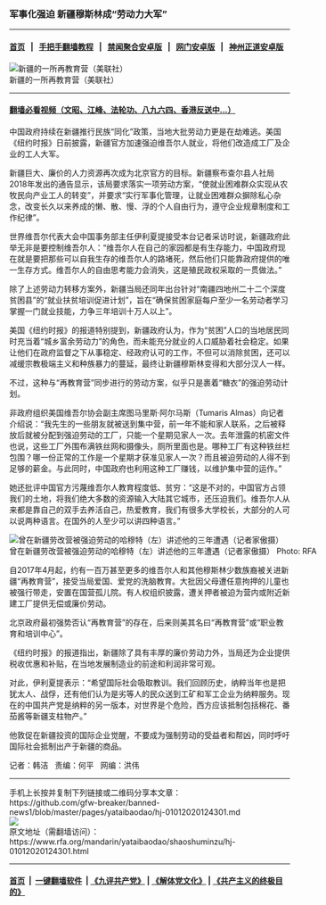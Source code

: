 ### 军事化强迫   新疆穆斯林成“劳动力大军”
------------------------

#### [首页](https://github.com/gfw-breaker/banned-news1/blob/master/README.md) &nbsp;&nbsp;|&nbsp;&nbsp; [手把手翻墙教程](https://github.com/gfw-breaker/guides/wiki) &nbsp;&nbsp;|&nbsp;&nbsp; [禁闻聚合安卓版](https://github.com/gfw-breaker/bn-android) &nbsp;&nbsp;|&nbsp;&nbsp; [网门安卓版](https://github.com/oGate2/oGate) &nbsp;&nbsp;|&nbsp;&nbsp; [神州正道安卓版](https://github.com/SzzdOgate/update) 



<div id="headerimg">
 <img alt="新疆的一所再教育营（美联社）" src="https://www.rfa.org/mandarin/yataibaodao/shaoshuminzu/hj-01012020124301.html/yt0101k.jpg/image" title="新疆的一所再教育营（美联社）"/>
 <div id="headerimgcontents">
  <div id="headerimgcaption">
   <span>
    新疆的一所再教育营（美联社）
   </span>
   <!-- zoomattribute -->
  </div>
  <!-- headerimgcaption -->
 </div>
 <!-- headerimagecontents -->
</div>

<hr/>


#### [翻墙必看视频（文昭、江峰、法轮功、八九六四、香港反送中...）](http://167.172.214.107/home.html)

<div id="storytext">
 <div>
  <div class="slot_header">
  </div>
 </div>
 <p>
  中国政府持续在新疆推行民族“同化”政策，当地大批劳动力更是在劫难逃。美国《纽约时报》日前披露，新疆官方加速强迫维吾尔人就业，将他们改造成工厂及企业的工人大军。
 </p>
 <p>
  新疆巨大、廉价的人力资源再次成为北京官方的目标。新疆察布查尔县人社局2018年发出的通告显示，该局要求落实一项劳动方案，“使就业困难群众实现从农牧民向产业工人的转变”，并要求“实行军事化管理，让就业困难群众摒除私心杂念，改变长久以来养成的懒、散、慢、浮的个人自由行为，遵守企业规章制度和工作纪律”。
 </p>
 <p>
 </p>
 <p>
 </p>
 <p>
  世界维吾尔代表大会中国事务部主任伊利夏提接受本台记者采访时说，新疆政府此举无非是要控制维吾尔人：“维吾尔人在自己的家园都是有生存能力，中国政府现在就是要把那些可以自我生存的维吾尔人的路堵死，然后他们只能靠政府提供的唯一生存方式。维吾尔人的自由思考能力会消失，这是殖民政权采取的一贯做法。”
 </p>
 <p>
  除了上述劳动力转移方案外，新疆当局还同年出台针对“南疆四地州二十二个深度贫困县”的“就业扶贫培训促进计划”，旨在“确保贫困家庭每户至少一名劳动者学习掌握一门就业技能，力争三年培训十万人以上”。
 </p>
 <p>
  美国《纽约时报》的报道特别提到，新疆政府认为，作为“贫困”人口的当地居民同时充当着“城乡富余劳动力”的角色，而未能充分就业的人口威胁着社会稳定。如果让他们在政府监督之下从事稳定、经政府认可的工作，不但可以消除贫困，还可以减缓宗教极端主义和种族暴力的蔓延，最终让新疆穆斯林变得和大部分汉人一样。
 </p>
 <p>
  不过，这种与“再教育营”同步进行的劳动方案，似乎只是裹着“糖衣”的强迫劳动计划。
 </p>
 <p>
  非政府组织美国维吾尔协会副主席图马里斯·阿尔马斯（Tumaris Almas）向记者介绍说：“我先生的一些朋友就被送到集中营，前一年不能和家人联系，之后被释放后就被分配到强迫劳动的工厂，只能一个星期见家人一次。去年泄露的机密文件也说，这些工厂外围布满铁丝网和摄像头，厕所里面也是。哪种工厂有这种铁丝栏包围？哪一份正常的工作是一个星期才获准见家人一次？而且被迫劳动的人得不到足够的薪金。与此同时，中国政府也利用这种工厂赚钱，以维护集中营的运作。”
 </p>
 <p>
  她还批评中国官方污蔑维吾尔人教育程度低、贫穷：“这是不对的，中国官方占领我们的土地，将我们绝大多数的资源输入大陆其它城市，还压迫我们。维吾尔人从来都是靠自己的双手去养活自己，热爱教育，我们有很多大学校长，大部分的人可以说两种语言。在国外的人至少可以讲四种语言。”
 </p>
 <p>
  <div class="image-inline captioned" style="width:680px;">
   <div style="width:680px;">
    <img alt="曾在新疆劳改营被强迫劳动的哈穆特（左）讲述他的三年遭遇（记者家傲摄）" src="https://www.rfa.org/mandarin/yataibaodao/shaoshuminzu/hj-01012020124301.html/yt0101f.jpg" title="曾在新疆劳改营被强迫劳动的哈穆特（左）讲述他的三年遭遇（记者家傲摄）"/>
   </div>
   <div class="image-caption">
    <span style="width:680px;">
     曾在新疆劳改营被强迫劳动的哈穆特（左）讲述他的三年遭遇（记者家傲摄）
    </span>
    <span class="copyright">
     Photo: RFA
    </span>
   </div>
  </div>
 </p>
 <p>
  自2017年4月起，约有一百万甚至更多的维吾尔人和其他穆斯林少数族裔被关进新疆“再教育营”，接受当局爱国、爱党的洗脑教育。大批因父母遭任意拘押的儿童也被强行带走，安置在国营孤儿院。有人权组织披露，遭关押者被迫为营内或附近新建工厂提供无偿或廉价劳动。
 </p>
 <p>
  北京政府最初强势否认“再教育营”的存在，后来则美其名曰“再教育营”或“职业教育和培训中心”。
 </p>
 <p>
  《纽约时报》的报道指出，新疆除了具有丰厚的廉价劳动力外，当局还为企业提供税收优惠和补贴，在当地发展制造业的前途和利润非常可观。
 </p>
 <p>
  对此，伊利夏提表示：“希望国际社会吸取教训。我们回顾历史，纳粹当年也是把犹太人、战俘，还有他们认为是劣等人的民众送到工矿和军工企业为纳粹服务。现在的中国共产党是纳粹的另一版本，对世界是个危险，西方应该抵制包括棉花、番茄酱等新疆支柱物产。”
 </p>
 <p>
  他敦促在新疆投资的国际企业觉醒，不要成为强制劳动的受益者和帮凶，同时呼吁国际社会抵制出产于新疆的商品。
 </p>
 <p>
 </p>
 <p>
  记者：韩洁   责编：何平   网编：洪伟
 </p>
 <div>
 </div>
</div>

<hr/>
手机上长按并复制下列链接或二维码分享本文章：<br/>
https://github.com/gfw-breaker/banned-news1/blob/master/pages/yataibaodao/hj-01012020124301.md <br/>
<a href='https://github.com/gfw-breaker/banned-news1/blob/master/pages/yataibaodao/hj-01012020124301.md'><img src='https://github.com/gfw-breaker/banned-news1/blob/master/pages/yataibaodao/hj-01012020124301.md.png'/></a> <br/>
原文地址（需翻墙访问）：https://www.rfa.org/mandarin/yataibaodao/shaoshuminzu/hj-01012020124301.html


------------------------
#### [首页](https://github.com/gfw-breaker/banned-news1/blob/master/README.md) &nbsp;|&nbsp; [一键翻墙软件](https://github.com/gfw-breaker/nogfw/blob/master/README.md) &nbsp;| [《九评共产党》](https://github.com/gfw-breaker/9ping.md/blob/master/README.md#九评之一评共产党是什么) | [《解体党文化》](https://github.com/gfw-breaker/jtdwh.md/blob/master/README.md) | [《共产主义的终极目的》](https://github.com/gfw-breaker/gczydzjmd.md/blob/master/README.md)


<img src='http://gfw-breaker.win/banned-news/pages/yataibaodao/hj-01012020124301.md' width='0px' height='0px'/>
